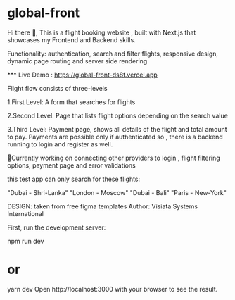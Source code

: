 # global-front

Hi there 👋,
This is a flight booking website , built with Next.js that showcases my Frontend and Backend skills.

Functionality: authentication, search and filter flights, responsive design, dynamic page routing and server side rendering




*** Live Demo : https://global-front-ds8f.vercel.app

Flight flow consists of three-levels

1.First Level: A form that searches for flights

2.Second Level: Page that lists flight options depending on the search value

3.Third Level: Payment page, shows all details of the flight and total amount to pay. Payments are possible only if authenticated so , there is a backend running to login and register as well.



🔭Currently working on connecting other providers to login , flight filtering options, payment page and error validations

this test app can only search for these flights:

"Dubai - Shri-Lanka"
"London - Moscow"
"Dubai - Bali"
"Paris - New-York"



DESIGN: taken from free figma templates
Author: Visiata Systems International

First, run the development server:

npm run dev
# or
yarn dev
Open http://localhost:3000 with your browser to see the result.
